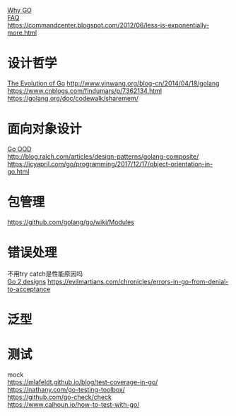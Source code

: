[Why GO](https://nathany.com/why-go/)  
[FAQ](https://golang.org/doc/faq)  
https://commandcenter.blogspot.com/2012/06/less-is-exponentially-more.html  

# 设计哲学
[The Evolution of Go](https://talks.golang.org/2015/gophercon-goevolution.slide#3)
http://www.yinwang.org/blog-cn/2014/04/18/golang  
https://www.cnblogs.com/findumars/p/7362134.html  
https://golang.org/doc/codewalk/sharemem/  

# 面向对象设计
[Go OOD](https://nathany.com/good/)  
http://blog.ralch.com/articles/design-patterns/golang-composite/  
https://icyapril.com/go/programming/2017/12/17/object-orientation-in-go.html  

# 包管理
https://github.com/golang/go/wiki/Modules

# 错误处理
不用try catch是性能原因吗	
[Go 2 designs](https://go.googlesource.com/proposal/+/master/design/go2draft.md)
https://evilmartians.com/chronicles/errors-in-go-from-denial-to-acceptance

# 泛型

# 测试
mock  
https://mlafeldt.github.io/blog/test-coverage-in-go/  
https://nathany.com/go-testing-toolbox/  
https://github.com/go-check/check  
https://www.calhoun.io/how-to-test-with-go/  